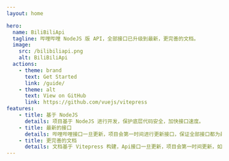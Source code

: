 ```yaml
---
layout: home

hero:
  name: BiliBiliApi
  tagline: 哔哩哔哩 NodeJS 版 API，全部接口已升级到最新，更完善的文档。
  image:
    src: /bilibiliapi.png
    alt: BiliBiliApi
  actions:
    - theme: brand
      text: Get Started
      link: /guide/
    - theme: alt
      text: View on GitHub
      link: https://github.com/vuejs/vitepress
features:
    - title: 基于 NodeJS
      details: 项目基于 NodeJS 进行开发，保护底层代码安全，加快接口速度。
    - title: 最新的接口
      details: 哔哩哔哩接口一旦更新，项目会第一时间进行更新接口，保证全部接口都为最新接口。
    - title: 更完善的文档
      details: 文档基于 Vitepress 构建，Api接口一旦更新，项目会第一时间更新，如未更新，请提 issues。
---
```


